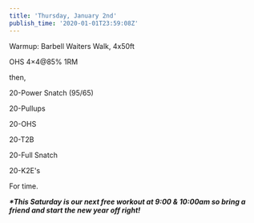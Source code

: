 ```yaml
---
title: 'Thursday, January 2nd'
publish_time: '2020-01-01T23:59:08Z'
---
```


Warmup: Barbell Waiters Walk, 4x50ft

OHS 4×4\@85% 1RM

then,

20-Power Snatch (95/65)

20-Pullups

20-OHS

20-T2B

20-Full Snatch

20-K2E's

For time.

***\*This Saturday is our next free workout at 9:00 & 10:00am so bring a
friend and start the new year off right!***
